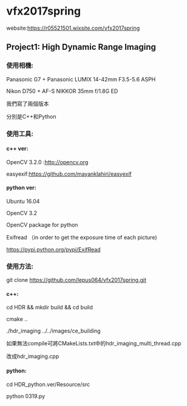 # vfx2017spring
website:https://r05521501.wixsite.com/vfx2017spring
## Project1: High Dynamic Range Imaging

### 使用相機:

Panasonic G7 + Panasonic LUMIX 14-42mm F3.5-5.6 ASPH

Nikon D750 + AF-S NIKKOR 35mm f/1.8G ED


我們寫了兩個版本

分別是C++和Python


### 使用工具:


#### c++ ver:


OpenCV 3.2.0 :http://opencv.org

easyexif:https://github.com/mayanklahiri/easyexif


#### python ver:

Ubuntu 16.04

OpenCV 3.2

OpenCV package for python 

Exifread （in order to get the exposure time of each picture)

https://pypi.python.org/pypi/ExifRead




### 使用方法:

git clone https://github.com/lepus064/vfx2017spring.git


#### c++:

cd HDR && mkdir build && cd build

cmake ..

./hdr_imaging ../../images/ce_building

如果無法compile可將CMakeLists.txt中的hdr_imaging_multi_thread.cpp

改成hdr_imaging.cpp


#### python:

cd HDR_python.ver/Resource/src

python 0319.py

